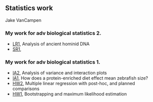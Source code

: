 ## Statistics work

Jake VanCampen

### My work for adv biological statistics 2.

* [LR1](https://jakevc.github.io/stats/hws/LR1.html), Analysis of ancient hominid DNA
* [SR1](https://jakevc.github.io/stats/hws/SR1.html),

### My work for adv biological statistics 1.

* [IA2](https://jakevc.github.io/stats/hws/IA2.html), Analysis of variance and interaction plots
* [IA1](https://jakevc.github.io/stats/hws/IA1.html), How does a protein-enriched diet effect mean zebrafish size?
* [HW2](https://jakevc.github.io/stats/hws/hw2.html), Multiple linear regression with post-hoc, and planned comparisons
* [HW1](https://jakevc.github.io/stats/hws/HW1.html), Bootstrapping and maximum likelihood estimation


